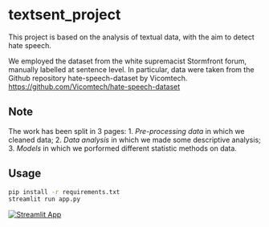 # textsent_project

This project is based on the analysis of textual data, with the aim to detect hate speech.

We employed the dataset from the white supremacist Stormfront forum, manually labelled at sentence level. In particular, data were taken from the Github repository hate-speech-dataset by Vicomtech. https://github.com/Vicomtech/hate-speech-dataset

## Note

The work has been split in 3 pages:
	1. *Pre-processing data* in which we cleaned data;
	2. *Data analysis* in which we made some descriptive analysis;
	3. *Models* in which we porformed different statistic methods on data. 

## Usage

```bash
pip install -r requirements.txt
streamlit run app.py
```

[![Streamlit App](https://static.streamlit.io/badges/streamlit_badge_black_white.svg)](https://share.streamlit.io/martinaviggiano/textsent_project/app/)
